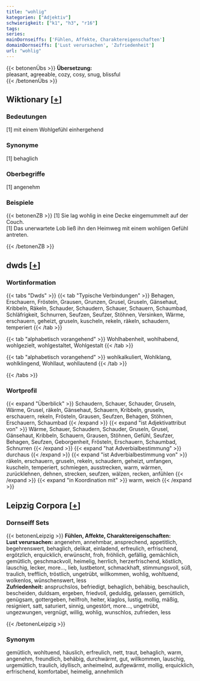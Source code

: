 ```yaml
---
title: "wohlig"
kategorien: ["Adjektiv"]
schwierigkeit: ["k1", "h3", "r16"]
tags:
series:
mainDornseiffs: ['Fühlen, Affekte, Charaktereigenschaften']
domainDornseiffs: ['Lust verursachen', 'Zufriedenheit']
url: "wohlig"
---
```


{{< betonenÜbs >}}
**Übersetzung:**  
pleasant, agreeable, cozy, cosy, snug, blissful  
{{< /betonenÜbs >}}

## Wiktionary [[+](https://de.wiktionary.org/wiki/wohlig)]

### Bedeutungen
[1] mit einem Wohlgefühl einhergehend  

### Synonyme
[1] behaglich  

### Oberbegriffe
[1] angenehm  

### Beispiele
{{< betonenZB >}}
[1] Sie lag wohlig in eine Decke eingemummelt auf der Couch.  
[1] Das unerwartete Lob ließ ihn den Heimweg mit einem wohligen Gefühl antreten.  

{{< /betonenZB >}}


## dwds [[+](https://www.dwds.de/wb/wohlig)]

### Wortinformation
{{< tabs "Dwds" >}}
{{< tab "Typische Verbindungen" >}}
Behagen, Erschauern, Frösteln, Grausen, Grunzen, Grusel, Gruseln, Gänsehaut, Kribbeln, Räkeln, Schauder, Schaudern, Schauer, Schauern, Schaumbad, Schläfrigkeit, Schnurren, Seufzen, Seufzer, Stöhnen, Versinken, Wärme, erschauern, geheizt, gruseln, kuscheln, rekeln, räkeln, schaudern, temperiert
{{< /tab >}}

{{< tab "alphabetisch vorangehend" >}}
Wohlhabenheit, wohlhabend, wohlgezielt, wohlgestaltet, Wohlgestalt
{{< /tab >}}

{{< tab "alphabetisch vorangehend" >}}
wohlkalkuliert, Wohlklang, wohlklingend, Wohllaut, wohllautend
{{< /tab >}}

{{< /tabs >}}

### Wortprofil
{{< expand "Überblick" >}} Schaudern, Schauer, Schauder, Gruseln, Wärme, Grusel, räkeln, Gänsehaut, Schauern, Kribbeln, gruseln, erschauern, rekeln, Frösteln, Grausen, Seufzen, Behagen, Stöhnen, Erschauern, Schaumbad {{< /expand >}}
{{< expand "ist Adjektivattribut von" >}} Wärme, Schauer, Schaudern, Schauder, Gruseln, Grusel, Gänsehaut, Kribbeln, Schauern, Grausen, Stöhnen, Gefühl, Seufzer, Behagen, Seufzen, Geborgenheit, Frösteln, Erschauern, Schaumbad, Schnurren {{< /expand >}}
{{< expand "hat Adverbialbestimmung" >}} durchaus {{< /expand >}}
{{< expand "ist Adverbialbestimmung von" >}} räkeln, erschauern, gruseln, rekeln, schaudern, geheizt, umfangen, kuscheln, temperiert, schmiegen, ausstrecken, warm, wärmen, zurücklehnen, dehnen, strecken, seufzen, wälzen, recken, anfühlen {{< /expand >}}
{{< expand "in Koordination mit" >}} warm, weich {{< /expand >}}

## Leipzig Corpora [[+](https://corpora.uni-leipzig.de/en/res?word=wohlig&corpusId=deu_newscrawl-public_2018)]

### Dornseiff Sets
{{< betonenLeipzig >}}
**Fühlen, Affekte, Charaktereigenschaften:**  
**Lust verursachen:** angenehm, annehmbar, ansprechend, appetitlich, begehrenswert, behaglich, delikat, einladend, erfreulich, erfrischend, ergötzlich, erquicklich, erwünscht, froh, fröhlich, gefällig, gemächlich, gemütlich, geschmackvoll, heimelig, herrlich, herzerfrischend, köstlich, lauschig, lecker, more..., lieb, lustbetont, schmackhaft, stimmungsvoll, süß, traulich, trefflich, tröstlich, ungetrübt, willkommen, wohlig, wohltuend, wolkenlos, wünschenswert, less  
**Zufriedenheit:** anspruchslos, befriedigt, behaglich, behäbig, beschaulich, bescheiden, duldsam, ergeben, friedvoll, geduldig, gelassen, gemütlich, genügsam, gottergeben, heilfroh, heiter, klaglos, lustig, mollig, mäßig, resigniert, satt, saturiert, sinnig, ungestört, more..., ungetrübt, ungezwungen, vergnügt, willig, wohlig, wunschlos, zufrieden, less  

{{< /betonenLeipzig >}}

### Synonym
gemütlich, wohltuend, häuslich, erfreulich, nett, traut, behaglich, warm, angenehm, freundlich, behäbig, durchwärmt, gut, willkommen, lauschig, urgemütlich, traulich, idyllisch, anheimelnd, aufgewärmt, mollig, erquicklich, erfrischend, komfortabel, heimelig, annehmlich

